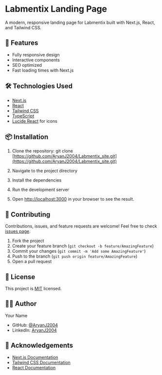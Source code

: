 # Labmentix Landing Page

A modern, responsive landing page for Labmentix built with Next.js, React, and Tailwind CSS.

## 🚀 Features

- Fully responsive design
- Interactive components
- SEO optimized
- Fast loading times with Next.js

## 🛠 Technologies Used

- [Next.js](https://nextjs.org/)
- [React](https://reactjs.org/)
- [Tailwind CSS](https://tailwindcss.com/)
- [TypeScript](https://www.typescriptlang.org/)
- [Lucide React](https://lucide.dev/) for icons

## 📦 Installation

1. Clone the repository:
   git clone [https://github.com/AryanJ2004/Labmentix_site.git](https://github.com/AryanJ2004/Labmentix_site.git)

2. Navigate to the project directory
3. Install the dependencies
4. Run the development server
5. Open [http://localhost:3000](http://localhost:3000) in your browser to see the result.



## 🤝 Contributing

Contributions, issues, and feature requests are welcome! Feel free to check [issues page](https://github.com/AryanJ2004/Labmentix_site/issues).

1. Fork the project
2. Create your feature branch (`git checkout -b feature/AmazingFeature`)
3. Commit your changes (`git commit -m 'Add some AmazingFeature'`)
4. Push to the branch (`git push origin feature/AmazingFeature`)
5. Open a pull request

## 📝 License

This project is [MIT](https://choosealicense.com/licenses/mit/) licensed.

## 👨‍💻 Author

Your Name
- GitHub: [@AryanJ2004](https://github.com/AryanJ2004)
- LinkedIn: [AryanJ2004](https://linkedin.com/in/AryanJ2004)

## 🙏 Acknowledgements

- [Next.js Documentation](https://nextjs.org/docs)
- [Tailwind CSS Documentation](https://tailwindcss.com/docs)
- [React Documentation](https://reactjs.org/docs)
   
